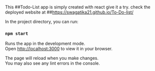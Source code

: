 This ##Todo-List app is simply created with react give it a try.
check the deployed website at ##https://swagatika21.github.io/To-Do-list/

In the project directory, you can run:

### `npm start`

Runs the app in the development mode.\
Open [http://localhost:3000](http://localhost:3000) to view it in your browser.

The page will reload when you make changes.\
You may also see any lint errors in the console.
